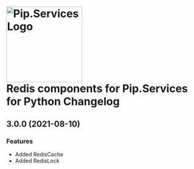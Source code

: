 # <img src="https://uploads-ssl.webflow.com/5ea5d3315186cf5ec60c3ee4/5edf1c94ce4c859f2b188094_logo.svg" alt="Pip.Services Logo" width="200"> <br/> Redis components for Pip.Services for Python Changelog

## <a name="3.0.0 - 3.2.4"></a> 3.0.0 (2021-08-10)

### Features
* Added RedisCache
* Added RedisLock